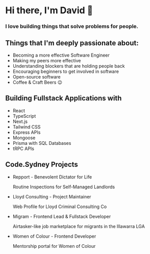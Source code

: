 
# Hi there, I'm David 👋

### I love building things that solve problems for people.

## Things that I'm deeply passionate about:
- Becoming a more effective Software Engineer
- Making my peers more effective
- Understanding blockers that are holding people back
- Encouraging beginners to get involved in software
- Open-source software
- Coffee & Craft Beers 😉

## Building Fullstack Applications with
- React
- TypeScript
- Next.js
- Tailwind CSS
- Express APIs
- Mongoose
- Prisma with SQL Databases
- tRPC APIs

## Code.Sydney Projects
- Repport - Benevolent Dictator for Life

    Routine Inspections for Self-Managed Landlords

- Lloyd Consulting - Project Maintainer

    Web Profile for Lloyd Criminal Consulting Co

- Migram - Frontend Lead & Fullstack Developer

    Airtasker-like job marketplace for migrants in the Illawarra LGA

- Women of Colour - Frontend Developer

   Mentorship portal for Women of Colour
